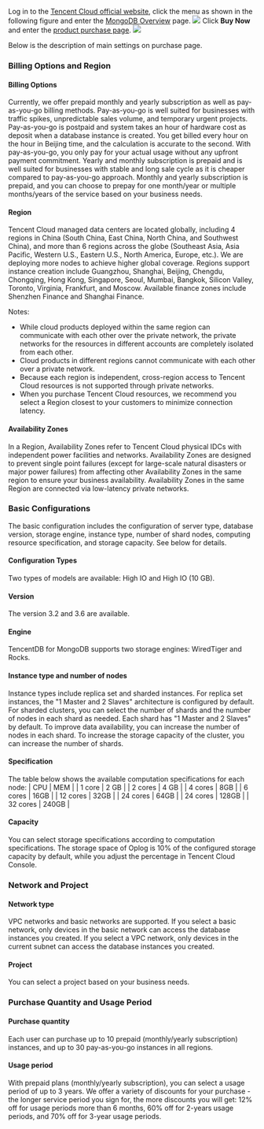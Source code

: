 Log in to the [Tencent Cloud official website](https://cloud.tencent.com/), click the menu as shown in the following figure and enter the [MongoDB Overview](https://cloud.tencent.com/product/mongodb) page.
![](https://main.qcloudimg.com/raw/0ca36011c0ea72c457079c869a3149d7.png)
Click **Buy Now** and enter the [product purchase page](https://buy.cloud.tencent.com/mongodb).
![](https://main.qcloudimg.com/raw/db8d147eeb15b9716516cf40271d4b04.png)

Below is the description of main settings on purchase page.

### Billing Options and Region ###
#### Billing Options ####
Currently, we offer prepaid monthly and yearly subscription as well as pay-as-you-go billing methods. Pay-as-you-go is well suited for businesses with traffic spikes, unpredictable sales volume, and temporary urgent projects. Pay-as-you-go is postpaid and system takes an hour of hardware cost as deposit when a database instance is created. You get billed every hour on the hour in Beijing time, and the calculation is accurate to the second. With pay-as-you-go, you only pay for your actual usage without any upfront payment commitment. Yearly and monthly subscription is prepaid and is well suited for businesses with stable and long sale cycle as it is cheaper compared to pay-as-you-go approach. Monthly and yearly subscription is prepaid, and you can choose to prepay for one month/year or multiple months/years of the service based on your business needs.
#### Region ####
Tencent Cloud managed data centers are located globally, including 4 regions in China (South China, East China, North China, and Southwest China), and more than 6 regions across the globe (Southeast Asia, Asia Pacific, Western U.S., Eastern U.S., North America, Europe, etc.). We are deploying more nodes to achieve higher global coverage. Regions support instance creation include Guangzhou, Shanghai, Beijing, Chengdu, Chongqing, Hong Kong, Singapore, Seoul, Mumbai, Bangkok, Silicon Valley, Toronto, Virginia, Frankfurt, and Moscow. Available finance zones include Shenzhen Finance and Shanghai Finance.

Notes: 
 - While cloud products deployed within the same region can communicate with each other over the private network, the private networks for the resources in different accounts are completely isolated from each other.
- Cloud products in different regions cannot communicate with each other over a private network.
- Because each region is independent, cross-region access to Tencent Cloud resources is not supported through private networks.
- When you purchase Tencent Cloud resources, we recommend you select a Region closest to your customers to minimize connection latency.
#### Availability Zones ####
In a Region, Availability Zones refer to Tencent Cloud physical IDCs with independent power facilities and networks. Availability Zones are designed to prevent single point failures (except for large-scale natural disasters or major power failures) from affecting other Availability Zones in the same region to ensure your business availability. Availability Zones in the same Region are connected via low-latency private networks.
### Basic Configurations ####
The basic configuration includes the configuration of server type, database version, storage engine, instance type, number of shard nodes, computing resource specification, and storage capacity. See below for details.
#### Configuration Types ####
Two types of models are available: High IO and High IO (10 GB).
#### Version ####
The version 3.2 and 3.6 are available.
#### Engine ####
TencentDB for MongoDB supports two storage engines: WiredTiger and Rocks.
#### Instance type and number of nodes ####
Instance types include replica set and sharded instances. For replica set instances, the "1 Master and 2 Slaves" architecture is configured by default. For sharded clusters, you can select the number of shards and the number of nodes in each shard as needed. Each shard has "1 Master and 2 Slaves" by default. To improve data availability, you can increase the number of nodes in each shard. To increase the storage capacity of the cluster, you can increase the number of shards.
#### Specification ####
The table below shows the available computation specifications for each node:
| CPU | MEM |
| 1 core | 2 GB |
| 2 cores | 4 GB |
| 4 cores | 8GB |
| 6 cores | 16GB |
| 12 cores | 32GB |
| 24 cores | 64GB |
| 24 cores | 128GB |
| 32 cores | 240GB |
#### Capacity ####
You can select storage specifications according to computation specifications. The storage space of Oplog is 10% of the configured storage capacity by default, while you adjust the percentage in Tencent Cloud Console.
### Network and Project ###
#### Network type ####
VPC networks and basic networks are supported. If you select a basic network, only devices in the basic network can access the database instances you created. If you select a VPC network, only devices in the current subnet can access the database instances you created.
#### Project ####
You can select a project based on your business needs.
### Purchase Quantity and Usage Period ###
#### Purchase quantity ####
Each user can purchase up to 10 prepaid (monthly/yearly subscription) instances, and up to 30 pay-as-you-go instances in all regions.
#### Usage period ####
With prepaid plans (monthly/yearly subscription), you can select a usage period of up to 3 years. We offer a variety of discounts for your purchase - the longer service period you sign for, the more discounts you will get: 12% off for usage periods more than 6 months, 60% off for 2-years usage periods, and 70% off for 3-year usage periods.
